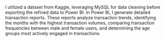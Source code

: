 I utilized a dataset from Kaggle, leveraging MySQL for data cleaning before exporting the refined data to Power BI. In Power BI, I generate detailed transaction reports. These reports analyze transaction trends, identifying the months with the highest transaction volumes, comparing transaction frequencies between male and female users, and determining the age groups most actively engaged in transactions.
